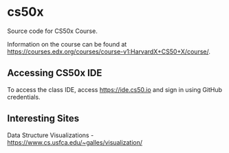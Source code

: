 # cs50x
Source code for CS50x Course.

Information on the course can be found at https://courses.edx.org/courses/course-v1:HarvardX+CS50+X/course/.

## Accessing CS50x IDE
To access the class IDE, access https://ide.cs50.io and sign in using GitHub credentials.

## Interesting Sites
Data Structure Visualizations - https://www.cs.usfca.edu/~galles/visualization/